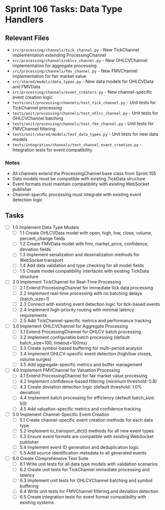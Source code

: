 # Sprint 106 Tasks: Data Type Handlers

## Relevant Files

- `src/processing/channels/tick_channel.py` - New TickChannel implementation extending ProcessingChannel
- `src/processing/channels/ohlcv_channel.py` - New OHLCVChannel implementation for aggregate processing
- `src/processing/channels/fmv_channel.py` - New FMVChannel implementation for fair market value
- `src/shared/models/data_types.py` - New data models for OHLCVData and FMVData
- `src/processing/channels/event_creators.py` - New channel-specific event creation logic
- `tests/unit/processing/channels/test_tick_channel.py` - Unit tests for TickChannel processing
- `tests/unit/processing/channels/test_ohlcv_channel.py` - Unit tests for OHLCVChannel batching
- `tests/unit/processing/channels/test_fmv_channel.py` - Unit tests for FMVChannel filtering
- `tests/unit/shared/models/test_data_types.py` - Unit tests for new data models
- `tests/integration/channels/test_channel_event_creation.py` - Integration tests for event compatibility

### Notes

- All channels extend the ProcessingChannel base class from Sprint 105
- Data models must be compatible with existing TickData structure
- Event formats must maintain compatibility with existing WebSocket publisher
- Channel-specific processing must integrate with existing event detection logic

## Tasks

- [ ] 1.0 Implement Data Type Models
  - [ ] 1.1 Create OHLCVData model with open, high, low, close, volume, percent_change fields
  - [ ] 1.2 Create FMVData model with fmv, market_price, confidence, deviation fields
  - [ ] 1.3 Implement serialization and deserialization methods for WebSocket transport
  - [ ] 1.4 Add data validation and type checking for all model fields
  - [ ] 1.5 Create model compatibility interfaces with existing TickData structure
- [ ] 2.0 Implement TickChannel for Real-Time Processing
  - [ ] 2.1 Extend ProcessingChannel for immediate tick data processing
  - [ ] 2.2 Implement real-time processing with no batching delays (batch_size=1)
  - [ ] 2.3 Connect with existing event detection logic for tick-based events
  - [ ] 2.4 Implement high-priority routing with minimal latency requirements
  - [ ] 2.5 Add TickChannel-specific metrics and performance tracking
- [ ] 3.0 Implement OHLCVChannel for Aggregate Processing
  - [ ] 3.1 Extend ProcessingChannel for OHLCV batch processing
  - [ ] 3.2 Implement configurable batch processing (default: batch_size=100, timeout=100ms)
  - [ ] 3.3 Create symbol-based buffering for multi-period analysis
  - [ ] 3.4 Implement OHLCV-specific event detection (high/low closes, volume surges)
  - [ ] 3.5 Add aggregate-specific metrics and buffer management
- [ ] 4.0 Implement FMVChannel for Valuation Processing
  - [ ] 4.1 Extend ProcessingChannel for fair market value processing
  - [ ] 4.2 Implement confidence-based filtering (minimum threshold: 0.8)
  - [ ] 4.3 Create deviation detection logic (default threshold: 1.0% deviation)
  - [ ] 4.4 Implement batch processing for efficiency (default batch_size: 50)
  - [ ] 4.5 Add valuation-specific metrics and confidence tracking
- [ ] 5.0 Implement Channel-Specific Event Creation
  - [ ] 5.1 Create channel-specific event creation methods for each data type
  - [ ] 5.2 Implement to_transport_dict() methods for all new event types
  - [ ] 5.3 Ensure event formats are compatible with existing WebSocket publisher
  - [ ] 5.4 Implement event ID generation and deduplication logic
  - [ ] 5.5 Add source identification metadata to all generated events
- [ ] 6.0 Create Comprehensive Test Suite
  - [ ] 6.1 Write unit tests for all data type models with validation scenarios
  - [ ] 6.2 Create unit tests for TickChannel immediate processing and latency
  - [ ] 6.3 Implement unit tests for OHLCVChannel batching and symbol buffering
  - [ ] 6.4 Write unit tests for FMVChannel filtering and deviation detection
  - [ ] 6.5 Create integration tests for event format compatibility with existing systems